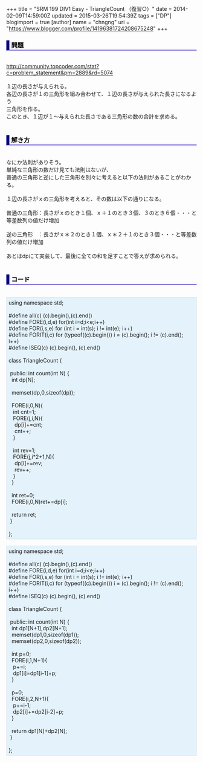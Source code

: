 +++
title = "SRM 199 DIV1 Easy - TriangleCount （復習○）"
date = 2014-02-09T14:59:00Z
updated = 2015-03-26T19:54:39Z
tags = ["DP"]
blogimport = true 
[author]
	name = "chngng"
	uri = "https://www.blogger.com/profile/14196381724208675248"
+++

<div dir="ltr" style="text-align: left;" trbidi="on"><h3 style="border-bottom: 2px solid slateblue; border-left: 8px solid navy; color: black; padding: 0px 0px 1px 5px;">問題 </h3><br /><a href="http://community.topcoder.com/stat?c=problem_statement&amp;pm=2889&amp;rd=5074" target="_blank">http://community.topcoder.com/stat?c=problem_statement&amp;pm=2889&amp;rd=5074</a><br /><br />１辺の長さが与えられる。<br />各辺の長さが１の三角形を組み合わせて、１辺の長さが与えられた長さになるよう<br />三角形を作る。<br />このとき、１辺が１～与えられた長さである三角形の数の合計を求める。<br /><br /><h3 style="border-bottom: 2px solid slateblue; border-left: 8px solid navy; color: black; padding: 0px 0px 1px 5px;">解き方 </h3><br />なにか法則がありそう。<br />単純な三角形の数だけ見ても法則はないが、<br />普通の三角形と逆にした三角形を別々に考えると以下の法則があることがわかる。<br /><br />１辺の長さがｘの三角形を考えると、その数は以下の通りになる。<br /><br />普通の三角形：長さがｘのとき１個、ｘ＋１のとき３個、３のとき６個・・・と等差数列の値だけ増加<br /><br />逆の三角形　：長さがｘ＊２のとき１個、ｘ＊２＋１のとき３個・・・と等差数列の値だけ増加<br /><br />あとはdpにて実装して、最後に全ての和を足すことで答えが求められる。<br /><br /><h3 style="border-bottom: 2px solid slateblue; border-left: 8px solid navy; color: black; padding: 0px 0px 1px 5px;">コード </h3><br /><div style="background-color: #e3f2fb; border: 1px dotted #CCCCCC; padding: 5px;">using namespace std;<br /><br />#define all(c) (c).begin(),(c).end()<br />#define FORE(i,d,e) for(int i=d;i&lt;e;i++)<br />#define FOR(i,s,e) for (int i = int(s); i != int(e); i++)<br />#define FORIT(i,c) for (typeof((c).begin()) i = (c).begin(); i != (c).end(); i++)<br />#define ISEQ(c) (c).begin(), (c).end()<br /><br />class TriangleCount {<br /><br /><span class="Apple-tab-span" style="white-space: pre;"> </span>public: int count(int N) {<br /><span class="Apple-tab-span" style="white-space: pre;">  </span>int dp[N];<br /><br /><span class="Apple-tab-span" style="white-space: pre;">  </span>memset(dp,0,sizeof(dp));<br /><br /><span class="Apple-tab-span" style="white-space: pre;">  </span>FORE(i,0,N){<br /><span class="Apple-tab-span" style="white-space: pre;">   </span>int cnt=1;<br /><span class="Apple-tab-span" style="white-space: pre;">   </span>FORE(j,i,N){<br /><span class="Apple-tab-span" style="white-space: pre;">    </span>dp[i]+=cnt;<br /><span class="Apple-tab-span" style="white-space: pre;">    </span>cnt++;<br /><span class="Apple-tab-span" style="white-space: pre;">   </span>}<br /><br /><span class="Apple-tab-span" style="white-space: pre;">   </span>int rev=1;<br /><span class="Apple-tab-span" style="white-space: pre;">   </span>FORE(j,i*2+1,N){<br /><span class="Apple-tab-span" style="white-space: pre;">    </span>dp[i]+=rev;<br /><span class="Apple-tab-span" style="white-space: pre;">    </span>rev++;<br /><span class="Apple-tab-span" style="white-space: pre;">   </span>}<br /><span class="Apple-tab-span" style="white-space: pre;">  </span>}<br /><br /><span class="Apple-tab-span" style="white-space: pre;">  </span>int ret=0;<br /><span class="Apple-tab-span" style="white-space: pre;">  </span>FORE(i,0,N)ret+=dp[i];<br /><br /><span class="Apple-tab-span" style="white-space: pre;">  </span>return ret;<br /><span class="Apple-tab-span" style="white-space: pre;"> </span>}<br /><br />};</div><br /><div style="background-color: #e3f2fb; border: 1px dotted #CCCCCC; padding: 5px;">using namespace std;<br /><br />#define all(c) (c).begin(),(c).end()<br />#define FORE(i,d,e) for(int i=d;i&lt;e;i++)<br />#define FOR(i,s,e) for (int i = int(s); i != int(e); i++)<br />#define FORIT(i,c) for (typeof((c).begin()) i = (c).begin(); i != (c).end(); i++)<br />#define ISEQ(c) (c).begin(), (c).end()<br /><br />class TriangleCount {<br /><br /><span class="Apple-tab-span" style="white-space: pre;"> </span>public: int count(int N) {<br /><span class="Apple-tab-span" style="white-space: pre;">  </span>int dp1[N+1],dp2[N+1];<br /><span class="Apple-tab-span" style="white-space: pre;">  </span>memset(dp1,0,sizeof(dp1));<br /><span class="Apple-tab-span" style="white-space: pre;">  </span>memset(dp2,0,sizeof(dp2));<br /><br /><span class="Apple-tab-span" style="white-space: pre;">  </span>int p=0;<br /><span class="Apple-tab-span" style="white-space: pre;">  </span>FORE(i,1,N+1){<br /><span class="Apple-tab-span" style="white-space: pre;">   </span>p+=i;<br /><span class="Apple-tab-span" style="white-space: pre;">   </span>dp1[i]=dp1[i-1]+p;<br /><span class="Apple-tab-span" style="white-space: pre;">  </span>}<br /><br /><span class="Apple-tab-span" style="white-space: pre;">  </span>p=0;<br /><span class="Apple-tab-span" style="white-space: pre;">  </span>FORE(i,2,N+1){<br /><span class="Apple-tab-span" style="white-space: pre;">   </span>p+=i-1;<br /><span class="Apple-tab-span" style="white-space: pre;">   </span>dp2[i]+=dp2[i-2]+p;<br /><span class="Apple-tab-span" style="white-space: pre;">  </span>}<br /><br /><span class="Apple-tab-span" style="white-space: pre;">  </span>return dp1[N]+dp2[N];<br /><span class="Apple-tab-span" style="white-space: pre;"> </span>}<br /><br />};</div></div>

